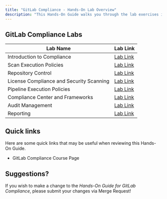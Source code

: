 ```yaml
---
title: "GitLab Compliance - Hands-On Lab Overview"
description: "This Hands-On Guide walks you through the lab exercises in the GitLab Compliance course."
---
```


## GitLab Compliance Labs

| Lab Name |  Lab Link |
|-----------|------------|
| Introduction to Compliance | [Lab Link](/handbook/customer-success/professional-services-engineering/education-services/ilt-labs/gitlabcompliancehandson1) |
| Scan Execution Policies | [Lab Link](/handbook/customer-success/professional-services-engineering/education-services/ilt-labs/gitlabcompliancehandson2)|
| Repository Control | [Lab Link](/handbook/customer-success/professional-services-engineering/education-services/ilt-labs/gitlabcompliancehandson3) |
| License Compliance and Security Scanning | [Lab Link](/handbook/customer-success/professional-services-engineering/education-services/ilt-labs/gitlabcompliancehandson4) |
| Pipeline Execution Policies | [Lab Link](/handbook/customer-success/professional-services-engineering/education-services/ilt-labs/gitlabcompliancehandson5) |
| Compliance Center and Frameworks | [Lab Link](/handbook/customer-success/professional-services-engineering/education-services/ilt-labs/gitlabcompliancehandson6) |
| Audit Management | [Lab Link](/handbook/customer-success/professional-services-engineering/education-services/ilt-labs/gitlabcompliancehandson7) | 
| Reporting | [Lab Link](/handbook/customer-success/professional-services-engineering/education-services/ilt-labs/gitlabcompliancehandson8) |

## Quick links

Here are some quick links that may be useful when reviewing this Hands-On Guide.

* GitLab Compliance Course Page

## Suggestions?

If you wish to make a change to the *Hands-On Guide for GitLab Compliance*, please submit your changes via Merge Request!
